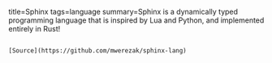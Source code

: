 title=Sphinx
tags=language
summary=Sphinx is a dynamically typed programming language that is inspired by Lua and Python, and implemented entirely in Rust!
~~~~~~

[Source](https://github.com/mwerezak/sphinx-lang)

